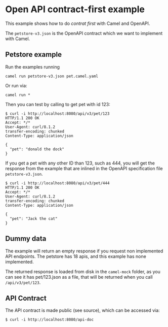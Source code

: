 # Open API contract-first example

This example shows how to do _contrat first_ with Camel and OpenAPI.

The `petstore-v3.json` is the OpenAPI contract which we want to implement with Camel.

## Petstore example

Run the examples running

```
camel run petstore-v3.json pet.camel.yaml
```

Or run via:

```
camel run *
```


Then you can test by calling to get pet with id 123:

```
$ curl -i http://localhost:8080/api/v3/pet/123
HTTP/1.1 200 OK
Accept: */*
User-Agent: curl/8.1.2
transfer-encoding: chunked
Content-Type: application/json

{
  "pet": "donald the dock"
}
```

If you get a pet with any other ID than 123, such as 444, you will get the response from the example that are inlined in the OpenAPI specification file `petstore-v3.json`.

```
$ curl -i http://localhost:8080/api/v3/pet/444
HTTP/1.1 200 OK
Accept: */*
User-Agent: curl/8.1.2
transfer-encoding: chunked
Content-Type: application/json

{
  "pet": "Jack the cat"
}
```

## Dummy data

The example will return an empty response if you request non implemented API endpoints.
The petstore has 18 apis, and this example has none implemented.

The returned response is loaded from disk in the `camel-mock` folder, as you can see it has pet/123.json as a file,
that will be returned when you call `/api/v3/pet/123`.

## API Contract

The API contract is made public (see source), which can be accessed via:

```
$ curl -i http://localhost:8080/api-doc
```


